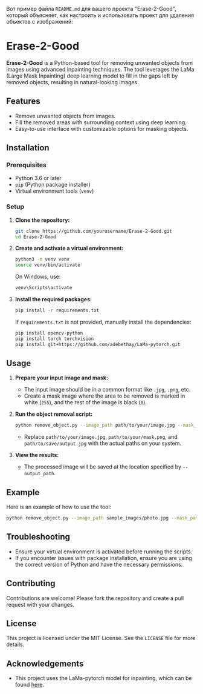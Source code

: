 Вот пример файла `README.md` для вашего проекта "Erase-2-Good", который объясняет, как настроить и использовать проект для удаления объектов с изображений:

# Erase-2-Good

**Erase-2-Good** is a Python-based tool for removing unwanted objects from images using advanced inpainting techniques. The tool leverages the LaMa (Large Mask Inpainting) deep learning model to fill in the gaps left by removed objects, resulting in natural-looking images.

## Features

- Remove unwanted objects from images.
- Fill the removed areas with surrounding context using deep learning.
- Easy-to-use interface with customizable options for masking objects.

## Installation

### Prerequisites

- Python 3.6 or later
- `pip` (Python package installer)
- Virtual environment tools (`venv`)

### Setup

1. **Clone the repository:**

   ```bash
   git clone https://github.com/yourusername/Erase-2-Good.git
   cd Erase-2-Good
   ```

2. **Create and activate a virtual environment:**

   ```bash
   python3 -m venv venv
   source venv/bin/activate
   ```

   On Windows, use:

   ```bash
   venv\Scripts\activate
   ```

3. **Install the required packages:**

   ```bash
   pip install -r requirements.txt
   ```

   If `requirements.txt` is not provided, manually install the dependencies:

   ```bash
   pip install opencv-python
   pip install torch torchvision
   pip install git+https://github.com/adebethay/LaMa-pytorch.git
   ```

## Usage

1. **Prepare your input image and mask:**

   - The input image should be in a common format like `.jpg`, `.png`, etc.
   - Create a mask image where the area to be removed is marked in white (`255`), and the rest of the image is black (`0`).

2. **Run the object removal script:**

   ```bash
   python remove_object.py --image_path path/to/your/image.jpg --mask_path path/to/your/mask.png --output_path path/to/save/output.jpg
   ```

   - Replace `path/to/your/image.jpg`, `path/to/your/mask.png`, and `path/to/save/output.jpg` with the actual paths on your system.

3. **View the results:**

   - The processed image will be saved at the location specified by `--output_path`.

## Example

Here is an example of how to use the tool:

```bash
python remove_object.py --image_path sample_images/photo.jpg --mask_path sample_masks/mask.png --output_path output_images/result.jpg
```

## Troubleshooting

- Ensure your virtual environment is activated before running the scripts.
- If you encounter issues with package installation, ensure you are using the correct version of Python and have the necessary permissions.

## Contributing

Contributions are welcome! Please fork the repository and create a pull request with your changes.

## License

This project is licensed under the MIT License. See the `LICENSE` file for more details.

## Acknowledgements

- This project uses the LaMa-pytorch model for inpainting, which can be found [here](https://github.com/adebethay/LaMa-pytorch).
```